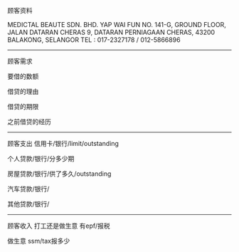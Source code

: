 顾客资料

MEDICTAL BEAUTE SDN. BHD. 
YAP WAI FUN NO. 141-G, GROUND FLOOR, JALAN DATARAN CHERAS 9, DATARAN PERNIAGAAN CHERAS, 43200 BALAKONG, SELANGOR TEL : 017-2327178 / 012-5866896

-----------------
顾客需求


要借的数额

借贷的理由

借贷的期限

之前借贷的经历


--------------
顾客支出
信用卡/银行/limit/outstanding


个人贷款/银行/分多少期

房屋贷款/银行/供了多久/outstanding

汽车贷款/银行/


其他贷款/银行/

-----------
顾客收入
打工还是做生意
有epf/报税

做生意 ssm/tax报多少


